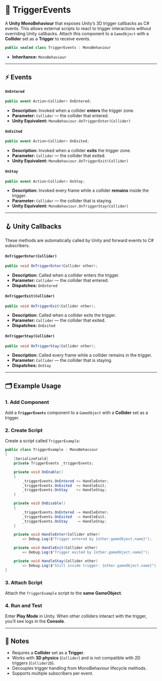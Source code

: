 # 🧩 TriggerEvents

A **Unity MonoBehaviour** that exposes Unity’s 3D trigger callbacks as C# events. This allows external scripts to react
to trigger interactions without overriding Unity callbacks. Attach
this component to a `GameObject` with a **Collider** set as a **Trigger** to receive events.

```csharp
public sealed class TriggerEvents : MonoBehaviour
```
- **Inheritance:** `MonoBehaviour`

---

## ⚡ Events

#### `OnEntered`

```csharp
public event Action<Collider> OnEntered;
```

- **Description:** Invoked when a collider **enters** the trigger zone.
- **Parameter:** `Collider` — the collider that entered.
- **Unity Equivalent:** `MonoBehaviour.OnTriggerEnter(Collider)`

#### `OnExited`

```csharp
public event Action<Collider> OnExited;
```

- **Description:** Invoked when a collider **exits** the trigger zone.
- **Parameter:** `Collider` — the collider that exited.
- **Unity Equivalent:** `MonoBehaviour.OnTriggerExit(Collider)`

#### `OnStay`

```csharp
public event Action<Collider> OnStay;
```

- **Description:** Invoked every frame while a collider **remains** inside the trigger.
- **Parameter:** `Collider` — the collider that is staying.
- **Unity Equivalent:** `MonoBehaviour.OnTriggerStay(Collider)`

---

## 🪝 Unity Callbacks

These methods are automatically called by Unity and forward events to C# subscribers.

#### `OnTriggerEnter(Collider)`

```csharp
public void OnTriggerEnter(Collider other);
```

- **Description:** Called when a collider enters the trigger.
- **Parameter:** `Collider` — the collider that entered.
- **Dispatches:** `OnEntered`

#### `OnTriggerExit(Collider)`

```csharp
public void OnTriggerExit(Collider other);
```

- **Description:** Called when a collider exits the trigger.
- **Parameter:** `Collider` — the collider that exited.
- **Dispatches:** `OnExited`

#### `OnTriggerStay(Collider)`

```csharp
public void OnTriggerStay(Collider other);
```

- **Description:** Called every frame while a collider remains in the trigger.
- **Parameter:** `Collider` — the collider that is staying.
- **Dispatches:** `OnStay`

---

## 🗂 Example Usage

### 1. Add Component

Add a **`TriggerEvents`** component to a `GameObject` with a **Collider** set as a trigger.

### 2. Create Script

Create a script called `TriggerExample`:

```csharp
public class TriggerExample : MonoBehaviour
{
    [SerializeField]
    private TriggerEvents _triggerEvents;

    private void OnEnable()
    {
        _triggerEvents.OnEntered += HandleEnter;
        _triggerEvents.OnExited  += HandleExit;
        _triggerEvents.OnStay    += HandleStay;
    }

    private void OnDisable()
    {
        _triggerEvents.OnEntered -= HandleEnter;
        _triggerEvents.OnExited  -= HandleExit;
        _triggerEvents.OnStay    -= HandleStay;
    }

    private void HandleEnter(Collider other)
        => Debug.Log($"Trigger entered by {other.gameObject.name}");

    private void HandleExit(Collider other)
        => Debug.Log($"Trigger exited by {other.gameObject.name}");

    private void HandleStay(Collider other)
        => Debug.Log($"Still inside trigger: {other.gameObject.name}");
}
```

### 3. Attach Script

Attach the `TriggerExample` script to the **same GameObject**.

### 4. Run and Test

Enter **Play Mode** in Unity. When other colliders interact with the trigger, you’ll see logs in the **Console**.

---

## 📝 Notes

- Requires a **Collider** set as a **Trigger**.
- Works with **3D physics** (`Collider`) and is not compatible with 2D triggers (`Collider2D`).
- Decouples trigger handling from MonoBehaviour lifecycle methods.
- Supports multiple subscribers per event.